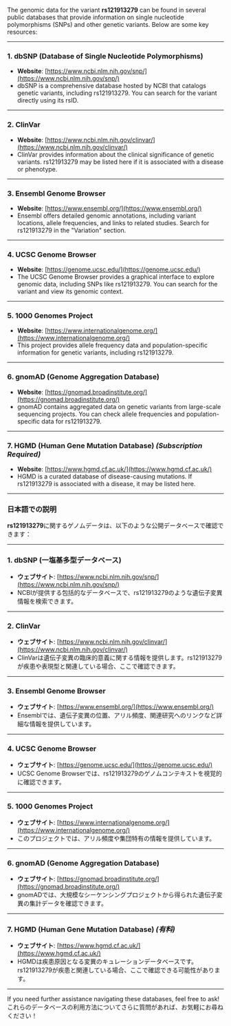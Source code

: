 The genomic data for the variant **rs121913279** can be found in several public databases that provide information on single nucleotide polymorphisms (SNPs) and other genetic variants. Below are some key resources:

---

### 1. **dbSNP (Database of Single Nucleotide Polymorphisms)**
   - **Website**: [https://www.ncbi.nlm.nih.gov/snp/](https://www.ncbi.nlm.nih.gov/snp/)
   - dbSNP is a comprehensive database hosted by NCBI that catalogs genetic variants, including rs121913279. You can search for the variant directly using its rsID.

---

### 2. **ClinVar**
   - **Website**: [https://www.ncbi.nlm.nih.gov/clinvar/](https://www.ncbi.nlm.nih.gov/clinvar/)
   - ClinVar provides information about the clinical significance of genetic variants. rs121913279 may be listed here if it is associated with a disease or phenotype.

---

### 3. **Ensembl Genome Browser**
   - **Website**: [https://www.ensembl.org/](https://www.ensembl.org/)
   - Ensembl offers detailed genomic annotations, including variant locations, allele frequencies, and links to related studies. Search for rs121913279 in the "Variation" section.

---

### 4. **UCSC Genome Browser**
   - **Website**: [https://genome.ucsc.edu/](https://genome.ucsc.edu/)
   - The UCSC Genome Browser provides a graphical interface to explore genomic data, including SNPs like rs121913279. You can search for the variant and view its genomic context.

---

### 5. **1000 Genomes Project**
   - **Website**: [https://www.internationalgenome.org/](https://www.internationalgenome.org/)
   - This project provides allele frequency data and population-specific information for genetic variants, including rs121913279.

---

### 6. **gnomAD (Genome Aggregation Database)**
   - **Website**: [https://gnomad.broadinstitute.org/](https://gnomad.broadinstitute.org/)
   - gnomAD contains aggregated data on genetic variants from large-scale sequencing projects. You can check allele frequencies and population-specific data for rs121913279.

---

### 7. **HGMD (Human Gene Mutation Database)** *(Subscription Required)*
   - **Website**: [https://www.hgmd.cf.ac.uk/](https://www.hgmd.cf.ac.uk/)
   - HGMD is a curated database of disease-causing mutations. If rs121913279 is associated with a disease, it may be listed here.

---

### 日本語での説明
**rs121913279**に関するゲノムデータは、以下のような公開データベースで確認できます：

---

### 1. **dbSNP (一塩基多型データベース)**
   - **ウェブサイト**: [https://www.ncbi.nlm.nih.gov/snp/](https://www.ncbi.nlm.nih.gov/snp/)
   - NCBIが提供する包括的なデータベースで、rs121913279のような遺伝子変異情報を検索できます。

---

### 2. **ClinVar**
   - **ウェブサイト**: [https://www.ncbi.nlm.nih.gov/clinvar/](https://www.ncbi.nlm.nih.gov/clinvar/)
   - ClinVarは遺伝子変異の臨床的意義に関する情報を提供します。rs121913279が疾患や表現型と関連している場合、ここで確認できます。

---

### 3. **Ensembl Genome Browser**
   - **ウェブサイト**: [https://www.ensembl.org/](https://www.ensembl.org/)
   - Ensemblでは、遺伝子変異の位置、アリル頻度、関連研究へのリンクなど詳細な情報を提供しています。

---

### 4. **UCSC Genome Browser**
   - **ウェブサイト**: [https://genome.ucsc.edu/](https://genome.ucsc.edu/)
   - UCSC Genome Browserでは、rs121913279のゲノムコンテキストを視覚的に確認できます。

---

### 5. **1000 Genomes Project**
   - **ウェブサイト**: [https://www.internationalgenome.org/](https://www.internationalgenome.org/)
   - このプロジェクトでは、アリル頻度や集団特有の情報を提供しています。

---

### 6. **gnomAD (Genome Aggregation Database)**
   - **ウェブサイト**: [https://gnomad.broadinstitute.org/](https://gnomad.broadinstitute.org/)
   - gnomADでは、大規模なシーケンシングプロジェクトから得られた遺伝子変異の集計データを確認できます。

---

### 7. **HGMD (Human Gene Mutation Database)** *(有料)*
   - **ウェブサイト**: [https://www.hgmd.cf.ac.uk/](https://www.hgmd.cf.ac.uk/)
   - HGMDは疾患原因となる変異のキュレーションデータベースです。rs121913279が疾患と関連している場合、ここで確認できる可能性があります。

---

If you need further assistance navigating these databases, feel free to ask!  
これらのデータベースの利用方法についてさらに質問があれば、お気軽にお尋ねください！